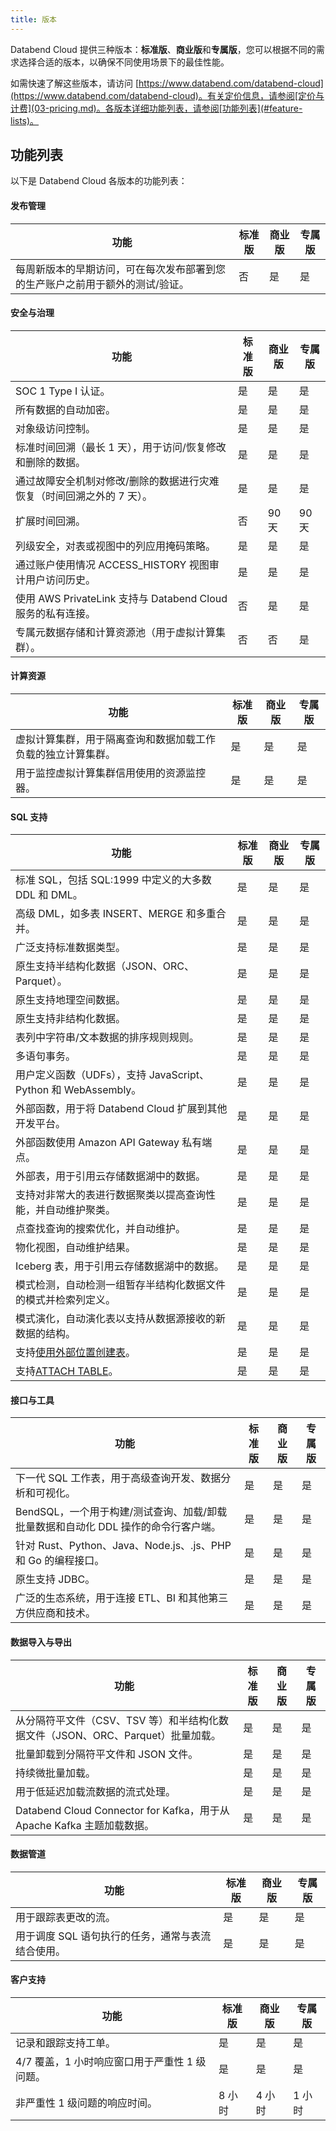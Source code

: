 ```yaml
---
title: 版本
---
```


Databend Cloud 提供三种版本：**标准版**、**商业版**和**专属版**，您可以根据不同的需求选择合适的版本，以确保不同使用场景下的最佳性能。

如需快速了解这些版本，请访问 [https://www.databend.com/databend-cloud](https://www.databend.com/databend-cloud)。有关定价信息，请参阅[定价与计费](03-pricing.md)。各版本详细功能列表，请参阅[功能列表](#feature-lists)。

## 功能列表

以下是 Databend Cloud 各版本的功能列表：

#### 发布管理

| 功能                                                                          | 标准版 | 商业版 | 专属版 |
| ----------------------------------------------------------------------------- | ------ | ------ | ------ |
| 每周新版本的早期访问，可在每次发布部署到您的生产账户之前用于额外的测试/验证。 | 否     | 是     | 是     |

#### 安全与治理

| 功能                                                                   | 标准版 | 商业版 | 专属版 |
| ---------------------------------------------------------------------- | ------ | ------ | ------ |
| SOC 1 Type I 认证。                                                    | 是     | 是     | 是     |
| 所有数据的自动加密。                                                   | 是     | 是     | 是     |
| 对象级访问控制。                                                       | 是     | 是     | 是     |
| 标准时间回溯（最长 1 天），用于访问/恢复修改和删除的数据。             | 是     | 是     | 是     |
| 通过故障安全机制对修改/删除的数据进行灾难恢复（时间回溯之外的 7 天）。 | 是     | 是     | 是     |
| 扩展时间回溯。                                                         | 否     | 90 天  | 90 天  |
| 列级安全，对表或视图中的列应用掩码策略。                               | 是     | 是     | 是     |
| 通过账户使用情况 ACCESS_HISTORY 视图审计用户访问历史。                 | 是     | 是     | 是     |
| 使用 AWS PrivateLink 支持与 Databend Cloud 服务的私有连接。            | 否     | 是     | 是     |
| 专属元数据存储和计算资源池（用于虚拟计算集群）。                       | 否     | 否     | 是     |

#### 计算资源

| 功能                                                         | 标准版 | 商业版 | 专属版 |
| ------------------------------------------------------------ | ------ | ------ | ------ |
| 虚拟计算集群，用于隔离查询和数据加载工作负载的独立计算集群。 | 是     | 是     | 是     |
| 用于监控虚拟计算集群信用使用的资源监控器。                   | 是     | 是     | 是     |

#### SQL 支持

| 功能                                                                                       | 标准版 | 商业版 | 专属版 |
| ------------------------------------------------------------------------------------------ | ------ | ------ | ------ |
| 标准 SQL，包括 SQL:1999 中定义的大多数 DDL 和 DML。                                        | 是     | 是     | 是     |
| 高级 DML，如多表 INSERT、MERGE 和多重合并。                                                | 是     | 是     | 是     |
| 广泛支持标准数据类型。                                                                     | 是     | 是     | 是     |
| 原生支持半结构化数据（JSON、ORC、Parquet）。                                               | 是     | 是     | 是     |
| 原生支持地理空间数据。                                                                     | 是     | 是     | 是     |
| 原生支持非结构化数据。                                                                     | 是     | 是     | 是     |
| 表列中字符串/文本数据的排序规则规则。                                                      | 是     | 是     | 是     |
| 多语句事务。                                                                               | 是     | 是     | 是     |
| 用户定义函数（UDFs），支持 JavaScript、Python 和 WebAssembly。                             | 是     | 是     | 是     |
| 外部函数，用于将 Databend Cloud 扩展到其他开发平台。                                       | 是     | 是     | 是     |
| 外部函数使用 Amazon API Gateway 私有端点。                                                 | 是     | 是     | 是     |
| 外部表，用于引用云存储数据湖中的数据。                                                     | 是     | 是     | 是     |
| 支持对非常大的表进行数据聚类以提高查询性能，并自动维护聚类。                               | 是     | 是     | 是     |
| 点查找查询的搜索优化，并自动维护。                                                         | 是     | 是     | 是     |
| 物化视图，自动维护结果。                                                                   | 是     | 是     | 是     |
| Iceberg 表，用于引用云存储数据湖中的数据。                                                 | 是     | 是     | 是     |
| 模式检测，自动检测一组暂存半结构化数据文件的模式并检索列定义。                             | 是     | 是     | 是     |
| 模式演化，自动演化表以支持从数据源接收的新数据的结构。                                     | 是     | 是     | 是     |
| 支持[使用外部位置创建表](/sql/sql-commands/ddl/table/ddl-create-table-external-location)。 | 是     | 是     | 是     |
| 支持[ATTACH TABLE](/sql/sql-commands/ddl/table/attach-table)。                             | 是     | 是     | 是     |

#### 接口与工具

| 功能                                                                               | 标准版 | 商业版 | 专属版 |
| ---------------------------------------------------------------------------------- | ------ | ------ | ------ |
| 下一代 SQL 工作表，用于高级查询开发、数据分析和可视化。                            | 是     | 是     | 是     |
| BendSQL，一个用于构建/测试查询、加载/卸载批量数据和自动化 DDL 操作的命令行客户端。 | 是     | 是     | 是     |
| 针对 Rust、Python、Java、Node.js、.js、PHP 和 Go 的编程接口。                      | 是     | 是     | 是     |
| 原生支持 JDBC。                                                                    | 是     | 是     | 是     |
| 广泛的生态系统，用于连接 ETL、BI 和其他第三方供应商和技术。                        | 是     | 是     | 是     |

#### 数据导入与导出

| 功能                                                                            | 标准版 | 商业版 | 专属版 |
| ------------------------------------------------------------------------------- | ------ | ------ | ------ |
| 从分隔符平文件（CSV、TSV 等）和半结构化数据文件（JSON、ORC、Parquet）批量加载。 | 是     | 是     | 是     |
| 批量卸载到分隔符平文件和 JSON 文件。                                            | 是     | 是     | 是     |
| 持续微批量加载。                                                                | 是     | 是     | 是     |
| 用于低延迟加载流数据的流式处理。                                                | 是     | 是     | 是     |
| Databend Cloud Connector for Kafka，用于从 Apache Kafka 主题加载数据。          | 是     | 是     | 是     |

#### 数据管道

| 功能                                              | 标准版 | 商业版 | 专属版 |
| ------------------------------------------------- | ------ | ------ | ------ |
| 用于跟踪表更改的流。                              | 是     | 是     | 是     |
| 用于调度 SQL 语句执行的任务，通常与表流结合使用。 | 是     | 是     | 是     |

#### 客户支持

| 功能                                          | 标准版 | 商业版 | 专属版 |
| --------------------------------------------- | ------ | ------ | ------ |
| 记录和跟踪支持工单。                          | 是     | 是     | 是     |
| 4/7 覆盖，1 小时响应窗口用于严重性 1 级问题。 | 是     | 是     | 是     |
| 非严重性 1 级问题的响应时间。                 | 8 小时 | 4 小时 | 1 小时 |
